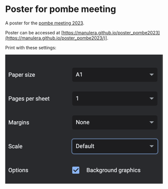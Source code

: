 # Poster for pombe meeting

A poster for the [pombe meeting 2023](https://www.fission-yeast2023.org/).

Poster can be accessed at [https://manulera.github.io/poster_pombe2023](https://manulera.github.io/poster_pombe2023/)].

Print with these settings:

![](print_settings.png)

